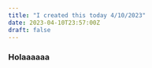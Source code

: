 ```yaml
---
title: "I created this today 4/10/2023"
date: 2023-04-10T23:57:00Z
draft: false
---
```


### Holaaaaaa